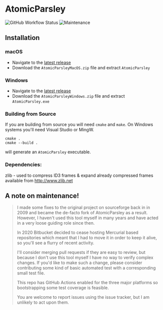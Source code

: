 # AtomicParsley

![GitHub Workflow Status](https://img.shields.io/github/workflow/status/wez/atomicparsley/CI)
![Maintenance](https://img.shields.io/maintenance/no/2012)

## Installation

### macOS

* Navigate to the [latest release](https://github.com/wez/atomicparsley/releases/latest)
* Download the `AtomicParsleyMacOS.zip` file and extract `AtomicParsley`

### Windows

* Navigate to the [latest release](https://github.com/wez/atomicparsley/releases/latest)
* Download the `AtomicParsleyWindows.zip` file and extract `AtomicParsley.exe`

### Building from Source

If you are building from source you will need `cmake` and `make`.
On Windows systems you'll need Visual Studio or MingW.

```
cmake .
cmake --build .
```

will generate an `AtomicParsley` executable.

### Dependencies:

zlib  - used to compress ID3 frames & expand already compressed frames
        available from http://www.zlib.net


## A note on maintenance!

> I made some fixes to the original project on sourceforge back in
> in 2009 and became the de-facto fork of AtomicParsley as a
> result.  However, I haven't used this tool myself in many years and have
> acted in a very loose guiding role since then.
>
> In 2020 Bitbucket decided to cease hosting Mercurial based repositories
> which meant that I had to move it in order to keep it alive, so you'll
> see a flurry of recent activity.
>
> I'll consider merging pull requests if they are easy to review, but because
> I don't use this tool myself I have no way to verify complex changes.
> If you'd like to make such a change, please consider contributing some
> kind of basic automated test with a corresponding small test file.
>
> This repo has GitHub Actions enabled for the three major platforms
> so bootstrapping some test coverage is feasible.
>
> You are welcome to report issues using the issue tracker, but I am
> unlikely to act upon them.

